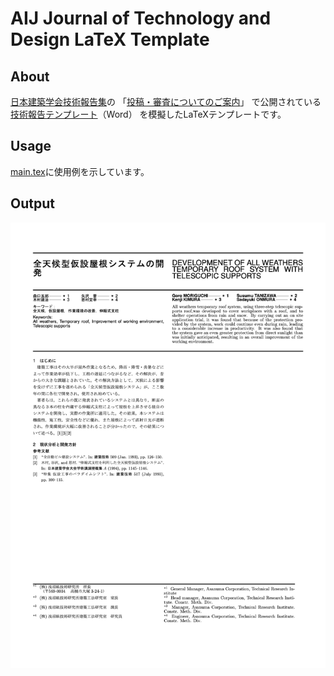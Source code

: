# AIJ Journal of Technology and Design LaTeX Template
## About
[日本建築学会技術報告集](https://www.jstage.jst.go.jp/browse/aijt/-char/ja)の
「[投稿・審査についてのご案内](https://www.aij.or.jp/jpn/transaction/gihou/Ginstructions.pdf)」
で公開されている
[技術報告テンプレート](https://www.aij.or.jp/jpn/transaction/gihou/machokoku.doc)（Word）
を模擬したLaTeXテンプレートです。

## Usage
[main.tex](main.tex)に使用例を示しています。

## Output
![出力PDF](main.png)
